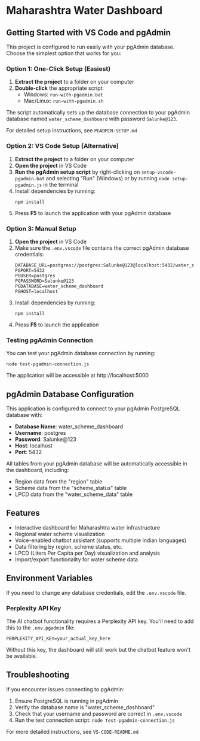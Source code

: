 # Maharashtra Water Dashboard

## Getting Started with VS Code and pgAdmin

This project is configured to run easily with your pgAdmin database. Choose the simplest option that works for you:

### Option 1: One-Click Setup (Easiest)

1. **Extract the project** to a folder on your computer
2. **Double-click** the appropriate script:
   - Windows: `run-with-pgadmin.bat`
   - Mac/Linux: `run-with-pgadmin.sh`

The script automatically sets up the database connection to your pgAdmin database named `water_scheme_dashboard` with password `Salunke@123`.

For detailed setup instructions, see `PGADMIN-SETUP.md`

### Option 2: VS Code Setup (Alternative)

1. **Extract the project** to a folder on your computer
2. **Open the project** in VS Code
3. **Run the pgAdmin setup script** by right-clicking on `setup-vscode-pgadmin.bat` and selecting "Run" (Windows) or by running `node setup-pgadmin.js` in the terminal
4. Install dependencies by running:
   ```
   npm install
   ```
5. Press **F5** to launch the application with your pgAdmin database

### Option 3: Manual Setup

1. **Open the project** in VS Code
2. Make sure the `.env.vscode` file contains the correct pgAdmin database credentials:
   ```
   DATABASE_URL=postgres://postgres:Salunke@123@localhost:5432/water_scheme_dashboard
   PGPORT=5432
   PGUSER=postgres
   PGPASSWORD=Salunke@123
   PGDATABASE=water_scheme_dashboard
   PGHOST=localhost
   ```
3. Install dependencies by running:
   ```
   npm install
   ```
4. Press **F5** to launch the application

### Testing pgAdmin Connection

You can test your pgAdmin database connection by running:
```
node test-pgadmin-connection.js
```

The application will be accessible at http://localhost:5000

## pgAdmin Database Configuration

This application is configured to connect to your pgAdmin PostgreSQL database with:

- **Database Name**: water_scheme_dashboard
- **Username**: postgres
- **Password**: Salunke@123
- **Host**: localhost
- **Port**: 5432

All tables from your pgAdmin database will be automatically accessible in the dashboard, including:
- Region data from the "region" table
- Scheme data from the "scheme_status" table
- LPCD data from the "water_scheme_data" table

## Features

- Interactive dashboard for Maharashtra water infrastructure
- Regional water scheme visualization
- Voice-enabled chatbot assistant (supports multiple Indian languages)
- Data filtering by region, scheme status, etc.
- LPCD (Liters Per Capita per Day) visualization and analysis
- Import/export functionality for water scheme data

## Environment Variables

If you need to change any database credentials, edit the `.env.vscode` file.

### Perplexity API Key

The AI chatbot functionality requires a Perplexity API key. You'll need to add this to the `.env.pgadmin` file:

```
PERPLEXITY_API_KEY=your_actual_key_here
```

Without this key, the dashboard will still work but the chatbot feature won't be available.

## Troubleshooting

If you encounter issues connecting to pgAdmin:

1. Ensure PostgreSQL is running in pgAdmin
2. Verify the database name is "water_scheme_dashboard"
3. Check that your username and password are correct in `.env.vscode`
4. Run the test connection script: `node test-pgadmin-connection.js`

For more detailed instructions, see `VS-CODE-README.md`
